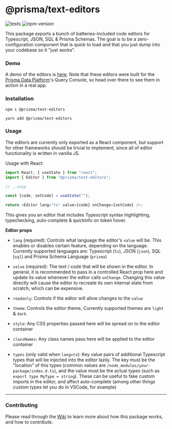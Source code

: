 # @prisma/text-editors

![tests](https://github.com/prisma/text-editors/actions/workflows/ci.yml/badge.svg) ![npm-version](https://badgen.net/npm/v/@prisma/text-editors)

This package exports a bunch of batteries-included code editors for Typescript, JSON, SQL & Prisma Schemas. The goal is to be a zero-configuration component that is quick to load and that you just dump into your codebase so it "just works".

### Demo

A demo of the editors is [here](https://qc.prisma-adp.vercel.app). Note that these editors were built for the [Prisma Data Platform](https://cloud.prisma.io)'s Query Console, so head over there to see them in action in a real app.

### Installation

```
npm i @prisma/text-editors

yarn add @prisma/text-editors
```

### Usage

The editors are currently only exported as a React component, but support for other frameworks should be trivial to implement, since all of editor functionality is written in vanilla JS.

Usage with React:

```typescript
import React, { useState } from "react";
import { Editor } from "@prisma/text-editors";

// ..snip

const [code, setCode] = useState("");

return <Editor lang="ts" value={code} onChange={setCode} />;
```

This gives you an editor that includes Typescript syntax highlighting, typechecking, auto-complete & quickinfo on token hover.

**Editor props**

- `lang` (required): Controls what language the editor's `value` will be. This enables or disables certain feature, depending on the language. Currently supported languages are: Typescript (`ts`), JSON (`json`), SQL (`sql`) and Prisma Schema Language (`prisma`)

- `value` (required): The text / code that will be shown in the editor. In general, it is recommended to pass in a controlled React prop here and update its value whenever the editor calls `onChange`. Changing this value directly will cause the editor to recreate its own internal state from scratch, which can be expensive.

- `readonly`: Controls if the editor will allow changes to the `value`

- `theme`: Controls the editor theme, Currently supported themes are `light` & `dark`

- `style`: Any CSS properties passed here will be spread on to the editor container

- `classNames`: Any class names pass here will be applied to the editor container

- `types` (only valid when `lang=ts`): Key value pairs of additional Typescript types that will be injected into the editor lazily. The key must be the "location" of this types (common values are `/node_modules/your-package/index.d.ts`), and the value must be the actual types (such as `export type MyType = string`). These can be useful to fake custom imports in the editor, and affect auto-complete (among other things custom types let you do in VSCode, for example)

---

### Contributing

Please read through the [Wiki](https://github.com/prisma/text-editors/wiki) to learn more about how this package works, and how to contribute.

